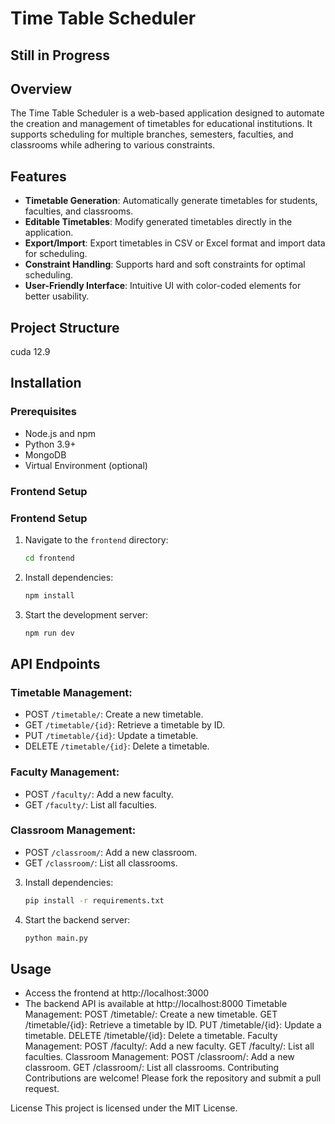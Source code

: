 # Time Table Scheduler
## Still in Progress 
## Overview
The Time Table Scheduler is a web-based application designed to automate the creation and management of timetables for educational institutions. It supports scheduling for multiple branches, semesters, faculties, and classrooms while adhering to various constraints.

## Features
- **Timetable Generation**: Automatically generate timetables for students, faculties, and classrooms.
- **Editable Timetables**: Modify generated timetables directly in the application.
- **Export/Import**: Export timetables in CSV or Excel format and import data for scheduling.
- **Constraint Handling**: Supports hard and soft constraints for optimal scheduling.
- **User-Friendly Interface**: Intuitive UI with color-coded elements for better usability.

## Project Structure
cuda 12.9 




## Installation

### Prerequisites
- Node.js and npm
- Python 3.9+
- MongoDB
- Virtual Environment (optional)

### Frontend Setup
### Frontend Setup
1. Navigate to the `frontend` directory:
   ```bash
   cd frontend
   ```

2. Install dependencies:
   ```bash
   npm install
   ```

3. Start the development server:
   ```bash
   npm run dev
   ```
## API Endpoints

### Timetable Management:
- POST `/timetable/`: Create a new timetable.
- GET `/timetable/{id}`: Retrieve a timetable by ID.
- PUT `/timetable/{id}`: Update a timetable.
- DELETE `/timetable/{id}`: Delete a timetable.

### Faculty Management:
- POST `/faculty/`: Add a new faculty.
- GET `/faculty/`: List all faculties.

### Classroom Management:
- POST `/classroom/`: Add a new classroom.
- GET `/classroom/`: List all classrooms.

3. Install dependencies:
   ```bash
   pip install -r requirements.txt
   ```

4. Start the backend server:
   ```bash
   python main.py
   ```

## Usage
- Access the frontend at http://localhost:3000
- The backend API is available at http://localhost:8000
Timetable Management:
POST /timetable/: Create a new timetable.
GET /timetable/{id}: Retrieve a timetable by ID.
PUT /timetable/{id}: Update a timetable.
DELETE /timetable/{id}: Delete a timetable.
Faculty Management:
POST /faculty/: Add a new faculty.
GET /faculty/: List all faculties.
Classroom Management:
POST /classroom/: Add a new classroom.
GET /classroom/: List all classrooms.
Contributing
Contributions are welcome! Please fork the repository and submit a pull request.

License
This project is licensed under the MIT License.

